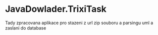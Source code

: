 # JavaDowlader.TrixiTask
Tady zpracovana aplikace pro stazeni z url zip souboru
a parsingu uml  a zaslani do database
